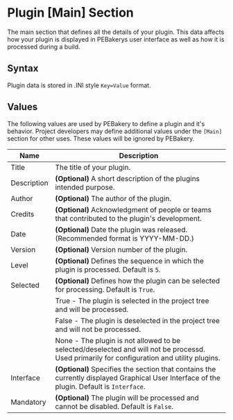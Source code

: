 # Plugin [Main] Section

The main section that defines all the details of your plugin. This data affects how your plugin is displayed in PEBakerys user interface as well as how it is processed during a build.

## Syntax

Plugin data is stored in .INI style `Key=Value` format.

## Values

The following values are used by PEBakery to define a plugin and it's behavior. Project developers may define additional values under the `[Main]` section for other uses. These values will be ignored by PEBakery.

| Name | Description |
| --- | --- |
| Title | The title of your plugin. |
| Description | **(Optional)** A short description of the plugins intended purpose. |
| Author | **(Optional)** The author of the plugin. |
| Credits | **(Optional)** Acknowledgment of people or teams that contributed to the plugin's development. |
| Date | **(Optional)** Date the plugin was released. (Recommended format is YYYY-MM-DD.) |
| Version | **(Optional)** Version number of the plugin. |
| Level | **(Optional)** Defines the sequence in which the plugin is processed. Default is `5`.|
| Selected | **(Optional)** Defines how the plugin can be selected for processing. Default is `True`. |
|| True - The plugin is selected in the project tree and will be processed. |
|| False - The plugin is deselected in the project tree and will not be processed. |
|| None - The plugin is not allowed to be selected/deselected and will not be processd. Used primarily for configuration and utility plugins. |
| Interface | **(Optional)** Specifies the section that contains the currently displayed Graphical User Interface of the plugin. Default is `Interface`. |
| Mandatory | **(Optional)** The plugin will be processed and cannot be disabled. Default is `False`.|


